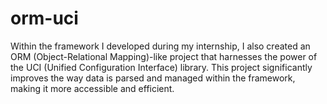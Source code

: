 # orm-uci
Within the framework I developed during my internship, I also created an ORM (Object-Relational Mapping)-like project 
that harnesses the power of the UCI (Unified Configuration Interface) library.
This project significantly improves the way data is parsed and managed within the framework, making it more accessible and efficient.

